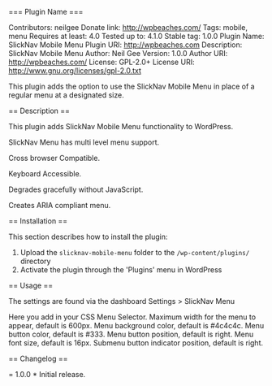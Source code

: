 === Plugin Name ===

Contributors: neilgee
Donate link: http://wpbeaches.com/
Tags: mobile, menu
Requires at least: 4.0
Tested up to: 4.1.0
Stable tag: 1.0.0
Plugin Name: SlickNav Mobile Menu
Plugin URI: http://wpbeaches.com
Description: SlickNav Mobile Menu
Author: Neil Gee
Version: 1.0.0
Author URI: http://wpbeaches.com/
License: GPL-2.0+
License URI: http://www.gnu.org/licenses/gpl-2.0.txt

This plugin adds the option to use the SlickNav Mobile Menu in place of a regular menu at a designated size.


== Description ==

This plugin adds SlickNav Mobile Menu functionality to WordPress.

SlickNav Menu has multi level menu support. 

Cross browser Compatible.

Keyboard Accessible.

Degrades gracefully without JavaScript.

Creates ARIA compliant menu.

== Installation ==

This section describes how to install the plugin:

1. Upload the `slicknav-mobile-menu` folder to the `/wp-content/plugins/` directory
2. Activate the plugin through the 'Plugins' menu in WordPress

== Usage ==

The settings are found via the dashboard Settings > SlickNav Menu

Here you add in your CSS Menu Selector.
Maximum width for the menu to appear, default is 600px.
Menu background color, default is #4c4c4c.
Menu button color, default is #333.
Menu button position, default is right.
Menu font size, default is 16px.
Submenu button indicator position, default is right.

== Changelog ==

= 1.0.0 * Initial release.
